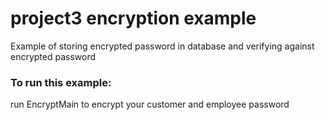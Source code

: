 # project3 encryption example
Example of storing encrypted password in database and verifying against encrypted password


### To run this example: 
run EncryptMain to encrypt your customer and employee password
